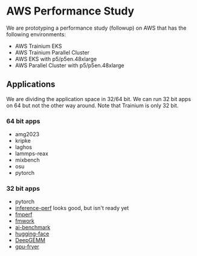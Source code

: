 # AWS Performance Study

We are prototyping a performance study (followup) on AWS that has the following environments:

- AWS Trainium EKS
- AWS Trainium Parallel Cluster
- AWS EKS with p5/p5en.48xlarge
- AWS Parallel Cluster with p5/p5en.48xlarge

## Applications

We are dividing the application space in 32/64 bit. We can run 32 bit apps on 64 but not the other way around. Note that Trainium is only 32 bit.

### 64 bit apps

- amg2023
- kripke
- laghos
- lammps-reax
- mixbench
- osu
- pytorch

### 32 bit apps

- pytorch
- [inference-perf](https://github.com/kubernetes-sigs/inference-perf/blob/main/docs/design.md#metrics-to-collect) looks good, but isn't ready yet
- [fmperf](https://github.com/fmperf-project/fmperf)
- [fmwork](https://github.com/IBM/fmwork)
- [ai-benchmark](https://github.com/cloudmercato/ai-benchmark)
- [hugging-face](https://huggingface.co/docs/transformers/v4.39.1/benchmarks)
- [DeepGEMM](https://github.com/deepseek-ai/DeepGEMM)
- [gpu-fryer](https://github.com/huggingface/gpu-fryer)
